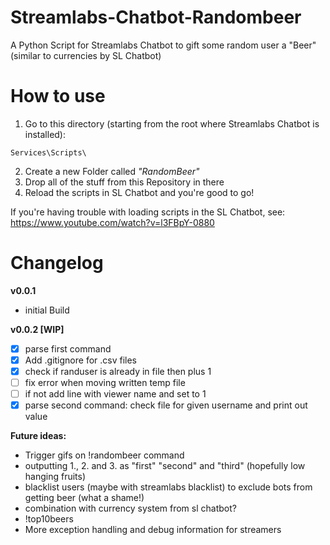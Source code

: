 # Streamlabs-Chatbot-Randombeer
A Python Script for Streamlabs Chatbot to gift some random user a "Beer" (similar to currencies by SL Chatbot)

# How to use

1. Go to this directory (starting from the root where Streamlabs Chatbot is installed):
```
Services\Scripts\
```
2. Create a new Folder called _"RandomBeer"_
3. Drop all of the stuff from this Repository in there
4. Reload the scripts in SL Chatbot and you're good to go!

If you're having trouble with loading scripts in the SL Chatbot, see: https://www.youtube.com/watch?v=l3FBpY-0880



# Changelog

**v0.0.1**

* initial Build

**v0.0.2 [WIP]**

* [x] parse first command
* [x] Add .gitignore for .csv files
* [x] check if randuser is already in file then plus 1
* [ ] fix error when moving written temp file
* [ ] if not add line with viewer name and set to 1
* [x] parse second command: check file for given username and print out value

**Future ideas:**

* Trigger gifs on !randombeer command
* outputting 1., 2. and 3. as "first" "second" and "third" (hopefully low hanging fruits)
* blacklist users (maybe with streamlabs blacklist) to exclude bots from getting beer (what a shame!)
* combination with currency system from sl chatbot? 
* !top10beers
* More exception handling and debug information for streamers